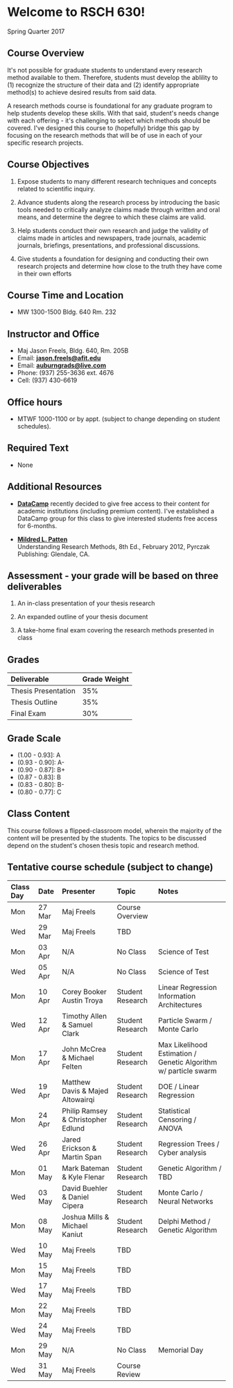 # Welcome to RSCH 630!
Spring Quarter 2017  

## Course Overview

It's not possible for graduate students to understand every research method available to them.  Therefore, students must develop the ablility to (1) recognize the structure of their data and (2) identify appropriate method(s) to achieve desired results from said data.

A research methods course is foundational for any graduate program to help students develop these skills. With that said, student's needs change with each offering - it's challenging to select which methods should be covered.  I've designed this course to (hopefully) bridge this gap by focusing on the research methods that will be of use in each of your specific research projects.

## Course Objectives

1. Expose students to many different research techniques and concepts related to scientific inquiry. 

2. Advance students along the research process by introducing the basic tools needed to critically analyze claims made through written and oral means, and determine the degree to which these claims are valid.

3. Help students conduct their own research and judge the validity of claims made in articles and newspapers, trade journals, academic journals, briefings, presentations, and professional discussions.

4. Give students a foundation for designing and conducting their own research projects and determine how close to the truth they have come in their own efforts 

## Course Time and Location

- MW 1300-1500 Bldg. 640 Rm. 232

## Instructor and Office

- Maj Jason Freels, Bldg. 640, Rm. 205B
- Email: <a href="mailto:jason.freels@afit.edu" target="_top"><b>jason.freels@afit.edu</b></a>
- Email: <a href="mailto:auburngrads@live.com" target="_top"><b>auburngrads@live.com</b></a>
- Phone: (937) 255-3636 ext. 4676
- Cell:  (937) 430-6619

## Office hours

- MTWF 1000-1100 or by appt. (subject to change depending on student schedules).

## Required Text

- None

## Additional Resources

- [__DataCamp__](https://www.datacamp.com/) recently decided to give free access to their content for academic institutions (including premium content).  I've established a DataCamp group for this class to give interested students free access for 6-months.   
	 
- [__Mildred L. Patten__](http://www.amazon.com/Understanding-Research-Methods-Overview-Essentials/dp/1936523000)<br/>Understanding Research Methods, 8th Ed., February 2012, Pyrczak Publishing:  Glendale, CA.

## Assessment -  your grade will be based on three deliverables

1. An in-class presentation of your thesis research

2. An expanded outline of your thesis document

3. A take-home final exam covering the research methods presented in class

## Grades



|Deliverable                  |Grade Weight |
|:----------------------------|:------------|
|Thesis Presentation          |35%          |
|Thesis Outline               |35%          |
|Final Exam                   |30%          |

## Grade Scale

- (1.00 - 0.93]: A
- (0.93 - 0.90]: A-
- (0.90 - 0.87]: B+
- (0.87 - 0.83]: B
- (0.83 - 0.80]: B-
- (0.80 - 0.77]: C

## Class Content

This course follows a flipped-classroom model, wherein the majority of the content will be presented by the students.  The topics to be discussed depend on the student's chosen thesis topic and research method.

## Tentative course schedule (subject to change)



|Class Day |Date   |Presenter                          |Topic            |Notes |
|:---------|:------|:----------------------------------|:----------------|:-----|
|Mon       |27 Mar |Maj Freels                         |Course Overview  |      |
|Wed       |29 Mar |Maj Freels                         |TBD              |      |
|Mon       |03 Apr |N/A                                |No Class         |Science of Test|
|Wed       |05 Apr |N/A                                |No Class         |Science of Test|
|Mon       |10 Apr |Corey Booker <br/> Austin Troya    |Student Research |Linear Regression <br/> Information Architectures|
|Wed       |12 Apr |Timothy Allen & Samuel Clark       |Student Research |Particle Swarm / Monte Carlo      |
|Mon       |17 Apr |John McCrea & Michael Felten       |Student Research |Max Likelihood Estimation / Genetic Algorithm w/ particle swarm      |
|Wed       |19 Apr |Matthew Davis & Majed Altowairqi   |Student Research |DOE / Linear Regression|
|Mon       |24 Apr |Philip Ramsey & Christopher Edlund |Student Research |Statistical Censoring / ANOVA      |
|Wed       |26 Apr |Jared Erickson & Martin Span       |Student Research |Regression Trees / Cyber analysis      |
|Mon       |01 May |Mark Bateman & Kyle Flenar         |Student Research |Genetic Algorithm / TBD     |
|Wed       |03 May |David Buehler & Daniel Cipera      |Student Research |Monte Carlo / Neural Networks      |
|Mon       |08 May |Joshua Mills & Michael Kaniut      |Student Research |Delphi Method / Genetic Algorithm |
|Wed       |10 May |Maj Freels                         |TBD              |      |
|Mon       |15 May |Maj Freels                         |TBD              |      |
|Wed       |17 May |Maj Freels                         |TBD              |      |
|Mon       |22 May |Maj Freels                         |TBD              |      |
|Wed       |24 May |Maj Freels                         |TBD              |      |
|Mon       |29 May |N/A                                |No Class         |Memorial Day|
|Wed       |31 May |Maj Freels                         |Course Review    |      |
